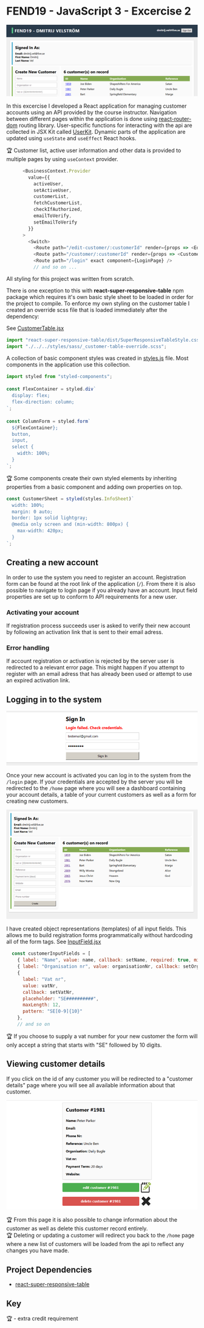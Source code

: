 # FEND19 - JavaScript 3 - Excercise 2

![preview](readme/js3-ex2-home2.png)

In this excercise I developed a React application for managing customer accounts using an API provided by the course instructor.
Navigation between different pages within the application is done using [react-router-dom](https://reactrouter.com/) routing library.
User-specific functions for interacting with the api are collected in JSX Kit called [UserKit](src/data/UserKit.js). Dynamic parts of the application are updated using `useState` and `useEffect` React hooks.

:trophy: Customer list, active user information and other data is provided to multiple pages by using `useContext` provider.

```js
      <BusinessContext.Provider
        value={{
          activeUser,
          setActiveUser,
          customerList,
          fetchCustomerList,
          checkIfAuthorized,
          emailToVerify,
          setEmailToVerify
        }}
      >
        <Switch>
          <Route path="/edit-customer/:customerId" render={props => <EditCustomerPage {...props} />} />
          <Route path="/customer/:customerId" render={props => <CustomerDetailsPage {...props} />} />
          <Route path="/login" exact component={LoginPage} />
          // and so on ...
```

All styling for this project was written from scratch.

There is one exception to this with **react-super-responsive-table** npm package which requires it's own basic style sheet to be loaded in order for the project to compile. To enforce my own styling on the customer table I created an override scss file that is loaded immediately after the dependency:

See [CustomerTable.jsx](https://github.com/Dmitrijv/fend19-js3-ex2/blob/4d2d2d71509294881a348d4e472f06200eecc32f/src/components/customer/CustomerTable.jsx#L8)

```js
import "react-super-responsive-table/dist/SuperResponsiveTableStyle.css";
import "./../../styles/sass/_customer-table-override.scss";
```

A collection of basic component styles was created in [styles.js](src/styles/js/styles.js) file. Most components in the application use this collection.

```js
import styled from "styled-components";

const FlexContainer = styled.div`
  display: flex;
  flex-direction: column;
`;

const ColumnForm = styled.form`
  ${FlexContainer};
  button,
  input,
  select {
    width: 100%;
  }
`;
```

:trophy: Some components create their own styled elements by inheriting properties from a basic component and adding own properties on top.

```js
const CustomerSheet = styled(styles.InfoSheet)`
  width: 100%;
  margin: 0 auto;
  border: 1px solid lightgray;
  @media only screen and (min-width: 800px) {
    max-width: 420px;
  }
`;
```

## Creating a new account

In order to use the system you need to register an account. Registration form can be found at the root link of the application (`/`). From there it is also possible to navigate to login page if you already have an account. Input field properties are set up to conform to API requirements for a new user.

### Activating your account

If registration process succeeds user is asked to verify their new account by following an activation link that is sent to their email adress.

### Error handling

If account registration or activation is rejected by the server user is redirected to a relevant error page. This might happen if you attempt to register with an email adress that has already been used or attempt to use an expired activation link.

## Logging in to the system

![login](readme/login.png)

Once your new account is activated you can log in to the system from the `/login` page. If your credentials are accepted by the server you will be redirected to the `/home` page where you will see a dashboard containing your account details, a table of your current customers as well as a form for creating new customers.

![home](readme/home.png)

I have created object representations (templates) of all input fields. This allows me to build registration forms programmatically without hardcoding all of the form tags. See [InputField.jsx](src/components/InputField.jsx)

```js
  const customerInputFields = [
    { label: "Name", value: name, callback: setName, required: true, minLength: 1, maxLength: 50 },
    { label: "Organisation nr", value: organisationNr, callback: setOrganisationNr, maxLength: 30 },
    {
      label: "Vat nr",
      value: vatNr,
      callback: setVatNr,
      placeholder: "SE##########",
      maxLength: 12,
      pattern: "SE[0-9]{10}"
    },
    // and so on
```

:trophy: If you choose to supply a vat number for your new customer the form will only accept a string that starts with "SE" followed by 10 digits.

## Viewing customer details

If you click on the id of any customer you will be redirected to a "customer details" page where you will see all available information about that customer.

![customer](readme/customer.png)

:trophy: From this page it is also possible to change information about the customer as well as delete this customer record entirely.  
:trophy: Deleting or updating a customer will redirect you back to the `/home` page where a new list of customers will be loaded from the api to reflect any changes you have made.

## Project Dependencies

- [react-super-responsive-table](https://www.npmjs.com/package/react-super-responsive-table)

## Key

:trophy: - extra credit requirement
